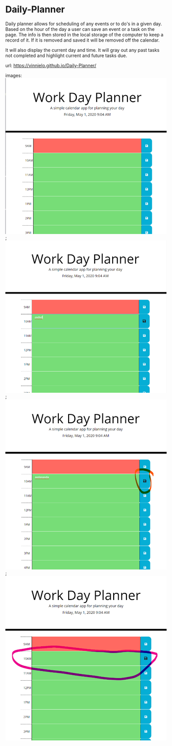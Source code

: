 # Daily-Planner

Daily planner allows for scheduling of any events or to do's in a given day. Based on the hour of the day a user can save an event or a task on the page. The info is then stored in the local storage of the computer to keep a record of it. If it is removed and saved it will be removed off the calendar. 

It will also display the current day and time. It will gray out any past tasks not completed and highlight current and future tasks due. 

url:  https://vinnielo.github.io/Daily-Planner/

images:
 ![main page](images/dailyplanner.png);
 ![add a task](images/addedtask.PNG);
 ![save the task](images/highlightsavebutton.png);
 ![task competed? remove and save](images/removetaskandsave.png)
